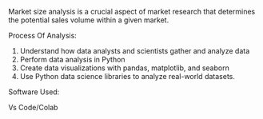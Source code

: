 Market size analysis is a crucial aspect of market research that determines the potential sales volume within a given market. 

Process Of Analysis:
 
1. Understand how data analysts and scientists gather and analyze data
2. Perform data analysis in Python
3. Create data visualizations with pandas, matplotlib, and seaborn
4. Use Python data science libraries to analyze real-world datasets.

Software Used:

Vs Code/Colab

